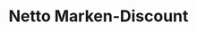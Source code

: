 ---
title: "Netto Marken-Discount"
url: /ratingen/netto-marken-discount-berliner-platz/
shop: Supermarkt
---